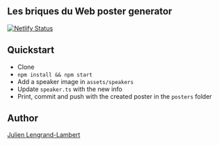 ## Les briques du Web poster generator

[![Netlify Status](https://api.netlify.com/api/v1/badges/f2f66a70-8de0-4468-855e-aa4d373fc556/deploy-status)](https://app.netlify.com/sites/briques-web/deploys)

## Quickstart

* Clone
* `npm install && npm start`
* Add a speaker image in `assets/speakers`
* Update `speaker.ts` with the new info
* Print, commit and push with the created poster in the `posters` folder

## Author

[Julien Lengrand-Lambert](https://twitter.com/jlengrand)
